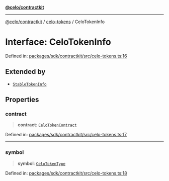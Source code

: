 [**@celo/contractkit**](../../README.md)

***

[@celo/contractkit](../../modules.md) / [celo-tokens](../README.md) / CeloTokenInfo

# Interface: CeloTokenInfo

Defined in: [packages/sdk/contractkit/src/celo-tokens.ts:16](https://github.com/celo-org/developer-tooling/blob/master/packages/sdk/contractkit/src/celo-tokens.ts#L16)

## Extended by

- [`StableTokenInfo`](StableTokenInfo.md)

## Properties

### contract

> **contract**: [`CeloTokenContract`](../../base/type-aliases/CeloTokenContract.md)

Defined in: [packages/sdk/contractkit/src/celo-tokens.ts:17](https://github.com/celo-org/developer-tooling/blob/master/packages/sdk/contractkit/src/celo-tokens.ts#L17)

***

### symbol

> **symbol**: [`CeloTokenType`](../type-aliases/CeloTokenType.md)

Defined in: [packages/sdk/contractkit/src/celo-tokens.ts:18](https://github.com/celo-org/developer-tooling/blob/master/packages/sdk/contractkit/src/celo-tokens.ts#L18)
